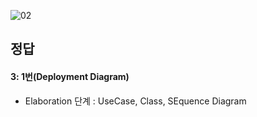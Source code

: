 ![02](https://user-images.githubusercontent.com/69576676/133019059-d6aad285-f557-40fb-b508-4dfe52b4c6ba.JPG)

정답 
----
#### 3: 1번(Deployment Diagram)
+ Elaboration 단계 : UseCase, Class, SEquence Diagram 
